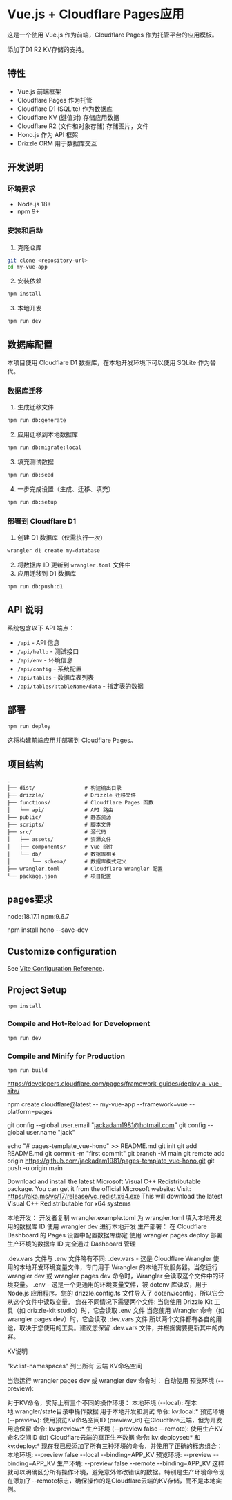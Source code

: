 # Vue.js + Cloudflare Pages应用

这是一个使用 Vue.js 作为前端，Cloudflare Pages 作为托管平台的应用模板。

添加了D1 R2 KV存储的支持。

## 特性

- Vue.js 前端框架
- Cloudflare Pages 作为托管
- Cloudflare D1 (SQLite) 作为数据库
- Cloudflare KV (键值对) 存储应用数据
- Cloudflare R2 (文件和对象存储) 存储图片，文件
- Hono.js 作为 API 框架
- Drizzle ORM 用于数据库交互

## 开发说明

### 环境要求

- Node.js 18+
- npm 9+

### 安装和启动

1. 克隆仓库

```bash
git clone <repository-url>
cd my-vue-app
```

2. 安装依赖

```bash
npm install
```

3. 本地开发

```bash
npm run dev
```

## 数据库配置

本项目使用 Cloudflare D1 数据库，在本地开发环境下可以使用 SQLite 作为替代。

### 数据库迁移

1. 生成迁移文件

```bash
npm run db:generate
```

2. 应用迁移到本地数据库

```bash
npm run db:migrate:local
```

3. 填充测试数据

```bash
npm run db:seed
```

4. 一步完成设置（生成、迁移、填充）

```bash
npm run db:setup
```

### 部署到 Cloudflare D1

1. 创建 D1 数据库（仅需执行一次）

```bash
wrangler d1 create my-database
```

2. 将数据库 ID 更新到 `wrangler.toml` 文件中
3. 应用迁移到 D1 数据库

```bash
npm run db:push:d1
```

## API 说明

系统包含以下 API 端点：

- `/api` - API 信息
- `/api/hello` - 测试接口
- `/api/env` - 环境信息
- `/api/config` - 系统配置
- `/api/tables` - 数据库表列表
- `/api/tables/:tableName/data` - 指定表的数据

## 部署

```bash
npm run deploy
```

这将构建前端应用并部署到 Cloudflare Pages。

## 项目结构

```
.
├── dist/                # 构建输出目录
├── drizzle/             # Drizzle 迁移文件
├── functions/           # Cloudflare Pages 函数
│   └── api/             # API 路由
├── public/              # 静态资源
├── scripts/             # 脚本文件
├── src/                 # 源代码
│   ├── assets/          # 资源文件
│   ├── components/      # Vue 组件
│   └── db/              # 数据库相关
│       └── schema/      # 数据库模式定义
├── wrangler.toml        # Cloudflare Wrangler 配置
└── package.json         # 项目配置
```

## pages要求

node:18.17.1
npm:9.6.7

npm install hono --save-dev

## Customize configuration

See [Vite Configuration Reference](https://vite.dev/config/).

## Project Setup

```sh
npm install
```

### Compile and Hot-Reload for Development

```sh
npm run dev
```

### Compile and Minify for Production

```sh
npm run build
```

https://developers.cloudflare.com/pages/framework-guides/deploy-a-vue-site/

npm create cloudflare@latest -- my-vue-app --framework=vue --platform=pages

git config --global user.email "jackadam1981@hotmail.com"
git config --global user.name "jack"

echo "# pages-template_vue-hono" >> README.md
git init
git add README.md
git commit -m "first commit"
git branch -M main
git remote add origin https://github.com/jackadam1981/pages-template_vue-hono.git
git push -u origin main

Download and install the latest Microsoft Visual C++ Redistributable package. You can get it from the official Microsoft website:
Visit: https://aka.ms/vs/17/release/vc_redist.x64.exe
This will download the latest Visual C++ Redistributable for x64 systems

本地开发：
开发者复制 wrangler.example.toml 为 wrangler.toml
填入本地开发用的数据库 ID
使用 wrangler dev 进行本地开发
生产部署：
在 Cloudflare Dashboard 的 Pages 设置中配置数据库绑定
使用 wrangler pages deploy 部署
生产环境的数据库 ID 完全通过 Dashboard 管理

.dev.vars 文件与 .env 文件略有不同:
.dev.vars - 这是 Cloudflare Wrangler 使用的本地开发环境变量文件，专门用于 Wrangler 的本地开发服务器。当您运行 wrangler dev 或 wrangler pages dev 命令时，Wrangler 会读取这个文件中的环境变量。
.env - 这是一个更通用的环境变量文件，被 dotenv 库读取，用于 Node.js 应用程序。您的 drizzle.config.ts 文件导入了 dotenv/config，所以它会从这个文件中读取变量。
您在不同情况下需要两个文件:
当您使用 Drizzle Kit 工具（如 drizzle-kit studio）时，它会读取 .env 文件
当您使用 Wrangler 命令（如 wrangler pages dev）时，它会读取 .dev.vars 文件
所以两个文件都有各自的用途，取决于您使用的工具。建议您保留 .dev.vars 文件，并根据需要更新其中的内容。

KV说明

"kv:list-namespaces"  列出所有 云端 KV命名空间

当您运行 wrangler pages dev 或 wrangler dev 命令时：
自动使用 预览环境 (--preview):

对于KV命令，实际上有三个不同的操作环境：
本地环境 (--local):
在本地.wrangler/state目录中操作数据
用于本地开发和测试
命令: kv:local:*
预览环境 (--preview):
使用预览KV命名空间ID (preview_id)
在Cloudflare云端，但为开发用途保留
命令: kv:preview:*
生产环境 (--preview false --remote):
使用生产KV命名空间ID (id)
Cloudflare云端的真正生产数据
命令: kv:deployset:* 和 kv:deploy:*
现在我已经添加了所有三种环境的命令，并使用了正确的标志组合：
本地环境: --preview false --local --binding=APP_KV
预览环境: --preview --binding=APP_KV
生产环境: --preview false --remote --binding=APP_KV
这样就可以明确区分所有操作环境，避免意外修改错误的数据。特别是生产环境命令现在添加了--remote标志，确保操作的是Cloudflare云端的KV存储，而不是本地实例。
